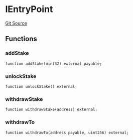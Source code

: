 # IEntryPoint
[Git Source](https://github.com/NaniDAO/accounts/blob/f0c8220c401dbeac318e2c473ed4b690138c26f6/src/paymasters/NEETH.sol)


## Functions
### addStake


```solidity
function addStake(uint32) external payable;
```

### unlockStake


```solidity
function unlockStake() external;
```

### withdrawStake


```solidity
function withdrawStake(address) external;
```

### withdrawTo


```solidity
function withdrawTo(address payable, uint256) external;
```

